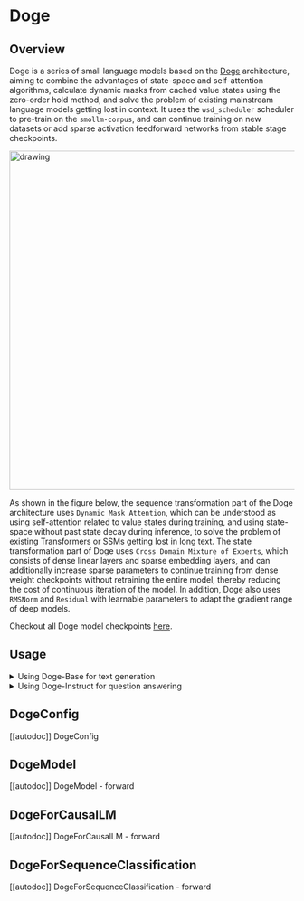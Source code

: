 <!--Copyright 2024 The HuggingFace Team. All rights reserved.

Licensed under the Apache License, Version 2.0 (the "License"); you may not use this file except in compliance with
the License. You may obtain a copy of the License at

http://www.apache.org/licenses/LICENSE-2.0

Unless required by applicable law or agreed to in writing, software distributed under the License is distributed on
an "AS IS" BASIS, WITHOUT WARRANTIES OR CONDITIONS OF ANY KIND, either express or implied. See the License for the
specific language governing permissions and limitations under the License.

⚠️ Note that this file is in Markdown but contain specific syntax for our doc-builder (similar to MDX) that may not be
rendered properly in your Markdown viewer.

-->

# Doge


## Overview

Doge is a series of small language models based on the [Doge](https://github.com/LoserCheems/WonderfulMatrices) architecture, aiming to combine the advantages of state-space and self-attention algorithms, calculate dynamic masks from cached value states using the zero-order hold method, and solve the problem of existing mainstream language models getting lost in context. It uses the `wsd_scheduler` scheduler to pre-train on the `smollm-corpus`, and can continue training on new datasets or add sparse activation feedforward networks from stable stage checkpoints.

<img src="https://huggingface.co/datasets/huggingface/documentation-images/resolve/refs%2Fpr%2F426/transformers/model_doc/doge_architecture.png" alt="drawing" width="600"/>

As shown in the figure below, the sequence transformation part of the Doge architecture uses `Dynamic Mask Attention`, which can be understood as using self-attention related to value states during training, and using state-space without past state decay during inference, to solve the problem of existing Transformers or SSMs getting lost in long text. The state transformation part of Doge uses `Cross Domain Mixture of Experts`, which consists of dense linear layers and sparse embedding layers, and can additionally increase sparse parameters to continue training from dense weight checkpoints without retraining the entire model, thereby reducing the cost of continuous iteration of the model. In addition, Doge also uses `RMSNorm` and `Residual` with learnable parameters to adapt the gradient range of deep models.

Checkout all Doge model checkpoints [here](https://huggingface.co/collections/JingzeShi/doge-slm-677fd879f8c4fd0f43e05458).


## Usage

<details>
<summary>Using Doge-Base for text generation</summary>

```python
from transformers import AutoTokenizer, AutoModelForCausalLM

tokenizer = AutoTokenizer.from_pretrained("JingzeShi/Doge-20M")
>model = AutoModelForCausalLM.from_pretrained("JingzeShi/Doge-20M", trust_remote_code=True)
inputs = tokenizer("Hey how are you doing?", return_tensors="pt")

outputs = model.generate(**inputs, max_new_tokens=100)
print(tokenizer.batch_decode(outputs))
```
</details>

<details>
<summary>Using Doge-Instruct for question answering</summary>

```python
from transformers import AutoTokenizer, AutoModelForCausalLM, GenerationConfig, TextStreamer

tokenizer = AutoTokenizer.from_pretrained("JingzeShi/Doge-20M-Instruct")
model = AutoModelForCausalLM.from_pretrained("JingzeShi/Doge-20M-Instruct")

generation_config = GenerationConfig(
      max_new_tokens=100, 
      use_cache=True, 
      do_sample=True, 
      temperature=0.8, 
      top_p=0.9,
      repetition_penalty=1.0
)
steamer = TextStreamer(tokenizer=tokenizer, skip_prompt=True)

prompt = "Hi, how are you doing today?"
conversation = [
      {"role": "user", "content": prompt}
]
inputs = tokenizer.apply_chat_template(
    conversation=conversation,
    tokenize=True,
    return_tensors="pt",
)

outputs = model.generate(
    inputs, 
    tokenizer=tokenizer,
    generation_config=generation_config, 
    streamer=steamer
)
```
</details>

## DogeConfig

[[autodoc]] DogeConfig

## DogeModel

[[autodoc]] DogeModel
    - forward

## DogeForCausalLM

[[autodoc]] DogeForCausalLM
    - forward

## DogeForSequenceClassification

[[autodoc]] DogeForSequenceClassification
    - forward